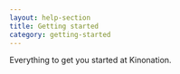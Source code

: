 ```yaml
---
layout: help-section
title: Getting started
category: getting-started
---
```

Everything to get you started at Kinonation.
